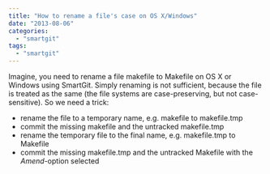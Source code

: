 ```yaml
---
title: "How to rename a file's case on OS X/Windows"
date: "2013-08-06"
categories: 
  - "smartgit"
tags: 
  - "smartgit"
---
```


Imagine, you need to rename a file makefile to Makefile on OS X or Windows using SmartGit. Simply renaming is not sufficient, because the file is treated as the same (the file systems are case-preserving, but not case-sensitive). So we need a trick:

- rename the file to a temporary name, e.g. makefile to makefile.tmp
- commit the missing makefile and the untracked makefile.tmp
- rename the temporary file to the final name, e.g. makefile.tmp to Makefile
- commit the missing makefile.tmp and the untracked Makefile with the _Amend_\-option selected
